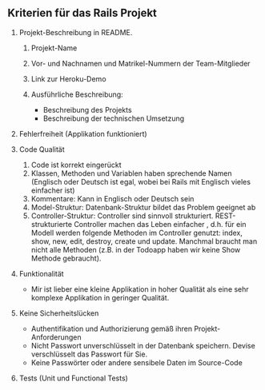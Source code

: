 ## Kriterien für das Rails Projekt

1. Projekt-Beschreibung in README.

	1. Projekt-Name
	2. Vor- und Nachnamen und Matrikel-Nummern der Team-Mitglieder
	3. Link zur Heroku-Demo
	4. Ausführliche Beschreibung:
		
		* Beschreibung des Projekts
		* Beschreibung der technischen Umsetzung
	
2. Fehlerfreiheit (Applikation funktioniert)

3. Code Qualität

	1. Code ist korrekt eingerückt
	2. Klassen, Methoden und Variablen haben sprechende Namen (Englisch oder Deutsch ist egal, wobei bei Rails mit Englisch vieles einfacher ist)
	3. Kommentare: Kann in Englisch oder Deutsch sein
	4. Model-Struktur: Datenbank-Struktur bildet das Problem geeignet ab
	5. Controller-Struktur: Controller sind sinnvoll strukturiert. REST-strukturierte Controller machen das Leben einfacher , d.h. für ein Modell werden folgende Methoden im Controller genutzt: index, show, new, edit, destroy, create und update. Manchmal braucht man nicht alle Methoden (z.B. in der Todoapp haben wir keine Show Methode gebraucht).

3. Funktionalität
	* Mir ist lieber eine kleine Applikation in hoher Qualität als eine sehr komplexe Applikation in geringer Qualität. 
		
5. Keine Sicherheitslücken
	* Authentifikation und Authorizierung gemäß ihren Projekt-Anforderungen
	* Nicht Passwort unverschlüsselt in der Datenbank speichern. Devise verschlüsselt das Passwort für Sie.
	* Keine Passwörter oder andere sensibele Daten im Source-Code

6. 	Tests (Unit und Functional Tests)

